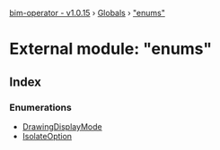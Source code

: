 [bim-operator - v1.0.15](../README.md) › [Globals](../globals.md) › ["enums"](_enums_.md)

# External module: "enums"

## Index

### Enumerations

* [DrawingDisplayMode](../enums/_enums_.drawingdisplaymode.md)
* [IsolateOption](../enums/_enums_.isolateoption.md)
